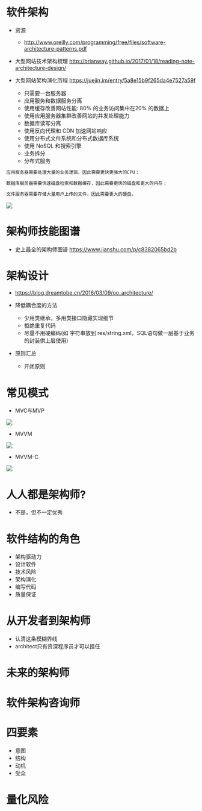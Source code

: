 # 软件架构

- 资源

  - <http://www.oreilly.com/programming/free/files/software-architecture-patterns.pdf>

- 大型网站技术架构梳理 <http://brianway.github.io/2017/01/18/reading-note-architecture-design/>

- 大型网站架构演化历程 <https://juejin.im/entry/5a8e15b9f265da4e7527a59f>

  - 只需要一台服务器
  - 应用服务和数据服务分离
  - 使用缓存改善网站性能: 80% 的业务访问集中在20% 的数据上
  - 使用应用服务器集群改善网站的并发处理能力
  - 数据库读写分离
  - 使用反向代理和 CDN 加速网站响应
  - 使用分布式文件系统和分布式数据库系统
  - 使用 NoSQL 和搜索引擎
  - 业务拆分  
  - 分布式服务

```java
应用服务器需要处理大量的业务逻辑，因此需要更快更强大的CPU；

数据库服务器需要快速磁盘检索和数据缓存，因此需要更快的磁盘和更大的内存；

文件服务器需要存储大量用户上传的文件，因此需要更大的硬盘。
```

![](https://user-gold-cdn.xitu.io/2018/2/22/161bb04f29949cfc?imageView2/0/w/1280/h/960/format/webp/ignore-error/1)

# 架构师技能图谱

- 史上最全的架构师图谱 <https://www.jianshu.com/p/c8382065bd2b>

# 架构设计

- <https://blog.dreamtobe.cn/2016/03/09/oo_architecture/>
- 降低耦合度的方法

  - 少用类继承，多用类接口隐藏实现细节
  - 拒绝重复代码
  - 尽量不用硬编码(如 字符串放到 res/string.xml，SQL语句做一层基于业务的封装供上层使用)

- 原则汇总

  - 开闭原则

# 常见模式

- MVC与MVP

![](https://blog.dreamtobe.cn/img/architecutre-mvp-mvc.gif)

- MVVM

![](https://blog.dreamtobe.cn/img/architecture-mvvm.png)

- MVVM-C

![](https://blog.dreamtobe.cn/img/architecture-mvvm-c.png)

# 人人都是架构师?

- 不是，但不一定优秀

# 软件结构的角色

- 架构驱动力
- 设计软件
- 技术风险
- 架构演化
- 编写代码
- 质量保证

# 从开发者到架构师

- 认清这条模糊界线
- architect只有资深程序员才可以担任

# 未来的架构师

# 软件架构咨询师

# 四要素

- 意图
- 结构
- 动机
- 受众

# 量化风险

